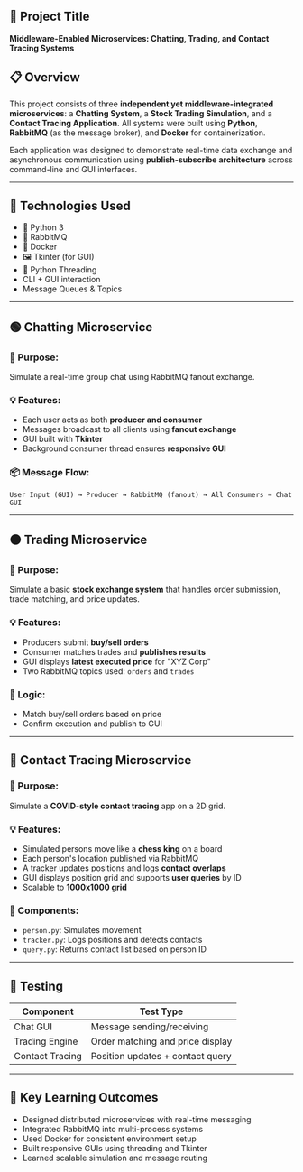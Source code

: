 

## 🧩 Project Title

**Middleware-Enabled Microservices: Chatting, Trading, and Contact Tracing Systems**


## 📋 Overview

This project consists of three **independent yet middleware-integrated microservices**: a **Chatting System**, a **Stock Trading Simulation**, and a **Contact Tracing Application**. All systems were built using **Python**, **RabbitMQ** (as the message broker), and **Docker** for containerization.

Each application was designed to demonstrate real-time data exchange and asynchronous communication using **publish-subscribe architecture** across command-line and GUI interfaces.

---

## 🧰 Technologies Used

* 🐍 Python 3
* 📨 RabbitMQ
* 🐳 Docker
* 🖼️ Tkinter (for GUI)
* 🧵 Python Threading
* CLI + GUI interaction
* Message Queues & Topics

---

## 🟢 Chatting Microservice

### 📌 Purpose:

Simulate a real-time group chat using RabbitMQ fanout exchange.

### 💡 Features:

* Each user acts as both **producer and consumer**
* Messages broadcast to all clients using **fanout exchange**
* GUI built with **Tkinter**
* Background consumer thread ensures **responsive GUI**

### 📦 Message Flow:

```
User Input (GUI) → Producer → RabbitMQ (fanout) → All Consumers → Chat GUI
```

---

## 🟠 Trading Microservice

### 📌 Purpose:

Simulate a basic **stock exchange system** that handles order submission, trade matching, and price updates.

### 💡 Features:

* Producers submit **buy/sell orders**
* Consumer matches trades and **publishes results**
* GUI displays **latest executed price** for "XYZ Corp"
* Two RabbitMQ topics used: `orders` and `trades`

### 🧠 Logic:

* Match buy/sell orders based on price
* Confirm execution and publish to GUI

---

## 🔵 Contact Tracing Microservice

### 📌 Purpose:

Simulate a **COVID-style contact tracing** app on a 2D grid.

### 💡 Features:

* Simulated persons move like a **chess king** on a board
* Each person's location published via RabbitMQ
* A tracker updates positions and logs **contact overlaps**
* GUI displays position grid and supports **user queries** by ID
* Scalable to **1000x1000 grid**

### 🧱 Components:

* `person.py`: Simulates movement
* `tracker.py`: Logs positions and detects contacts
* `query.py`: Returns contact list based on person ID

---

## 🧪 Testing

| Component       | Test Type                        |
| --------------- | -------------------------------- |
| Chat GUI        | Message sending/receiving        |
| Trading Engine  | Order matching and price display |
| Contact Tracing | Position updates + contact query |

---

## 🧠 Key Learning Outcomes

* Designed distributed microservices with real-time messaging
* Integrated RabbitMQ into multi-process systems
* Used Docker for consistent environment setup
* Built responsive GUIs using threading and Tkinter
* Learned scalable simulation and message routing



